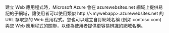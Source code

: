 建立 Web 應用程式時，Microsoft Azure 會在 azurewebsites.net 網域上提供易記的子網域，讓使用者可以使用類似 http://&lt;mywebapp&gt;.azurewebsites.net 的 URL 存取您的 Web 應用程式。您也可以建立自訂網域名稱 (例如 contoso.com) 與您 Web 應用程式的關聯，以便為使用者提供更容易辨識的網域名稱。
<!--HONumber=54-->